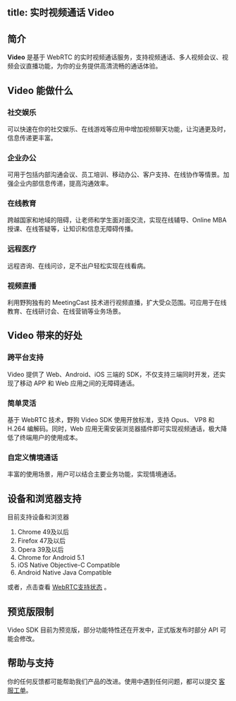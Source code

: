
title: 实时视频通话 Video
---
<h2 id='简介' class="article-heading top-heading">简介</h2>

**Video** 是基于 WebRTC 的实时视频通话服务，支持视频通话、多人视频会议、视频会议直播功能，为你的业务提供高清流畅的通话体验。

## Video 能做什么

### 社交娱乐

可以快速在你的社交娱乐、在线游戏等应用中增加视频聊天功能，让沟通更及时，信息传递更丰富。

### 企业办公

可用于包括内部沟通会议、员工培训、移动办公、客户支持、在线协作等情景。加强企业内部信息传递，提高沟通效率。

### 在线教育

跨越国家和地域的阻碍，让老师和学生面对面交流，实现在线辅导、Online MBA 授课、在线答疑等，让知识和信息无障碍传播。

### 远程医疗

远程咨询、在线问诊，足不出户轻松实现在线看病。

### 视频直播

利用野狗独有的 MeetingCast 技术进行视频直播，扩大受众范围。可应用于在线教育、在线研讨会、在线营销等业务场景。

## Video 带来的好处

### 跨平台支持

Video 提供了 Web、Android、iOS 三端的 SDK，不仅支持三端同时开发，还实现了移动 APP 和 Web 应用之间的无障碍通话。

### 简单灵活

基于 WebRTC 技术，野狗 Video SDK 使用开放标准，支持 Opus、 VP8 和 H.264 编解码。同时，Web 应用无需安装浏览器插件即可实现视频通话，极大降低了终端用户的使用成本。

### 自定义情境通话

丰富的使用场景，用户可以结合主要业务功能，实现情境通话。


## 设备和浏览器支持

目前支持设备和浏览器
1. Chrome 49及以后
2. Firefox 47及以后
3. Opera 39及以后
4. Chrome for Android 5.1
5. iOS Native Objective-C Compatible
6. Android Native Java Compatible

或者，点击查看 [WebRTC支持状态](http://iswebrtcreadyyet.com/) 。

## 预览版限制

Video SDK 目前为预览版，部分功能特性还在开发中，正式版发布时部分 API 可能会修改。


## 帮助与支持

你的任何反馈都可能帮助我们产品的改进。使用中遇到任何问题，都可以提交 [客服工单](https://wilddog.kf5.com/user/login/?_ga=1.87552923.207002905.1448960317)。
